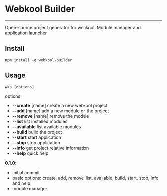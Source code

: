 # Webkool Builder
***
Open-source project generator for webkool.
Module manager and application launcher

## Install

    npm install -g webkool-builder
    
## Usage

    wkb [options]

  options:

-	**--create**		[name] create a new webkool project
-	**--add**			[name] add a new module on the project
-	**--remove**		[name] remove the module
-	**--list**			list installed modules
-	**--available**		list available modules
-	**--build**			build the project
-	**--start**			start application
-	**--stop**			stop application
-	**--info**			get project relative information
-	**--help**			quick help


**0.1.0**:

-   initial commit
- 	basic options: create, add, remove, list, available, build, start, stop, info and help
-	module manager

